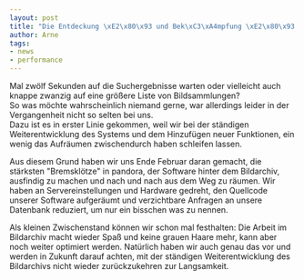 ```yaml
--- 
layout: post
title: "Die Entdeckung \xE2\x80\x93 und Bek\xC3\xA4mpfung \xE2\x80\x93 der Langsamkeit"
author: Arne
tags: 
- news
- performance
---
```

Mal zwölf Sekunden auf die Suchergebnisse warten oder vielleicht auch knappe zwanzig auf eine größere Liste von Bildsammlungen?  
So was möchte wahrscheinlich niemand gerne, war allerdings leider in der Vergangenheit nicht so selten bei uns.  
Dazu ist es in erster Linie gekommen, weil wir bei der ständigen Weiterentwicklung des Systems und dem Hinzufügen neuer Funktionen, ein wenig das Aufräumen zwischendurch haben schleifen lassen.

Aus diesem Grund haben wir uns Ende Februar daran gemacht, die stärksten "Bremsklötze" in pandora, der Software hinter dem Bildarchiv, ausfindig zu machen und nach und nach aus dem Weg zu räumen. Wir haben an Servereinstellungen und Hardware gedreht, den Quellcode unserer Software aufgeräumt und verzichtbare Anfragen an unsere Datenbank reduziert, um nur ein bisschen was zu nennen.

Als kleinen Zwischenstand können wir schon mal festhalten: Die Arbeit im Bildarchiv macht wieder Spaß und keine grauen Haare mehr, kann aber noch weiter optimiert werden. Natürlich haben wir auch genau das vor und werden in Zukunft darauf achten, mit der ständigen Weiterentwicklung des Bildarchivs nicht wieder zurückzukehren zur Langsamkeit.

